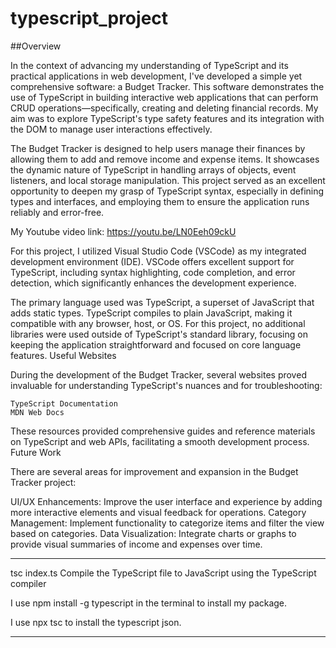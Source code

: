 # typescript_project

##Overview

In the context of advancing my understanding of TypeScript and its practical applications in web development, I've developed a simple yet comprehensive software: a Budget Tracker. This software demonstrates the use of TypeScript in building interactive web applications that can perform CRUD operations—specifically, creating and deleting financial records. My aim was to explore TypeScript's type safety features and its integration with the DOM to manage user interactions effectively.

The Budget Tracker is designed to help users manage their finances by allowing them to add and remove income and expense items. It showcases the dynamic nature of TypeScript in handling arrays of objects, event listeners, and local storage manipulation. This project served as an excellent opportunity to deepen my grasp of TypeScript syntax, especially in defining types and interfaces, and employing them to ensure the application runs reliably and error-free.

My Youtube video link: https://youtu.be/LN0Eeh09ckU

For this project, I utilized Visual Studio Code (VSCode) as my integrated development environment (IDE). VSCode offers excellent support for TypeScript, including syntax highlighting, code completion, and error detection, which significantly enhances the development experience.

The primary language used was TypeScript, a superset of JavaScript that adds static types. TypeScript compiles to plain JavaScript, making it compatible with any browser, host, or OS. For this project, no additional libraries were used outside of TypeScript's standard library, focusing on keeping the application straightforward and focused on core language features.
Useful Websites

During the development of the Budget Tracker, several websites proved invaluable for understanding TypeScript's nuances and for troubleshooting:

    TypeScript Documentation
    MDN Web Docs

These resources provided comprehensive guides and reference materials on TypeScript and web APIs, facilitating a smooth development process.
Future Work

There are several areas for improvement and expansion in the Budget Tracker project:

UI/UX Enhancements: Improve the user interface and experience by adding more interactive elements and visual feedback for operations.
Category Management: Implement functionality to categorize items and filter the view based on categories.
Data Visualization: Integrate charts or graphs to provide visual summaries of income and expenses over time.

*******
tsc index.ts
Compile the TypeScript file to JavaScript using the TypeScript compiler

I use npm install -g typescript in the terminal  to install my package.

I use npx tsc to install the typescript json.

******

